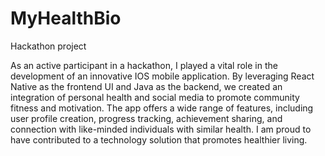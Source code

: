 # MyHealthBio
Hackathon project

As an active participant in a hackathon, I played a vital role in the development of an innovative IOS mobile application. By leveraging React Native as the frontend UI and Java as the backend, we created an integration of personal health and social media to promote community fitness and motivation. The app offers a wide range of features, including user profile creation, progress tracking, achievement sharing, and connection with like-minded individuals with similar health. I am proud to have contributed to a technology solution that promotes healthier living.
